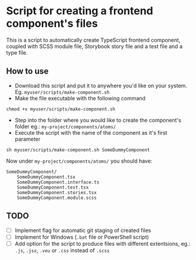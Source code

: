 # Script for creating a frontend component's files

This is a script to automatically create TypeScript frontend component, coupled with SCSS module file, Storybook story file and a test file and a type file.

## How to use

- Download this script and put it to anywhere you'd like on your system. Eg. `myuser/scripts/make-component.sh`
- Make the file executable with the following command
```
chmod +x myuser/scripts/make-component.sh
```
- Step into the folder where you would like to create the component's folder
eg.: `my-project/components/atoms/`
- Execute the script with the name of the component as it's first parameter
```
sh myuser/scripts/make-component.sh SomeDummyComponent
```

Now under `my-project/components/atoms/` you should have:
```
SomeDummyComponent/
    SomeDummyComponent.tsx
    SomeDummyComponent.interface.ts
    SomeDummyComponent.test.tsx
    SomeDummyComponent.stories.tsx
    SomeDummyComponent.module.scss
```

## TODO

- [ ] Implement flag for automatic git staging of created files
- [ ] Implement for Windows (`.bat` file or PowerShell script)
- [ ] Add option for the script to produce files with different extentsions, eg.: `.js`, `.jsx`, `.veu` or `.css` instead of `.scss`
